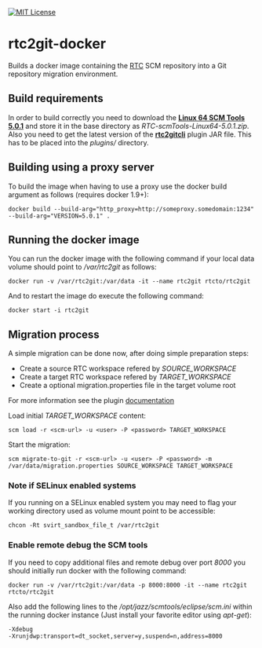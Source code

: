 [![MIT License](https://img.shields.io/badge/licsense-MIT-orange.svg)](https://github.com/rtcTo/rtc2git-docker/blob/master/LICENSE)

# rtc2git-docker
Builds a docker image containing the [RTC](https://jazz.net/products/rational-team-concert/) SCM repository into a Git repository migration environment.

## Build requirements
In order to build correctly you need to download the **[Linux 64 SCM Tools 5.0.1](https://jazz.net/downloads/rational-team-concert/releases/5.0.1?p=allDownloads)** and store it in the base directory as *RTC-scmTools-Linux64-5.0.1.zip*. Also you need to get the latest version of the **[rtc2gitcli](https://github.com/rtcTo/rtc2gitcli)** plugin JAR file. This has to be placed into the *plugins/* directory. 

## Building using a proxy server
To build the image when having to use a proxy use the docker build argument 
as follows (requires docker 1.9+):

```
docker build --build-arg="http_proxy=http://someproxy.somedomain:1234" --build-arg="VERSION=5.0.1" .
```

## Running the docker image
You can run the docker image with the following command if your local data volume should point to */var/rtc2git* as follows:

```
docker run -v /var/rtc2git:/var/data -it --name rtc2git rtcto/rtc2git
```

And to restart the image do execute the following command:

```
docker start -i rtc2git
```


## Migration process
A simple migration can be done now, after doing simple preparation steps:

- Create a source RTC workspace refered by *SOURCE_WORKSPACE*
- Create a target RTC workspace refered by *TARGET_WORKSPACE*
- Create a optional migration.properties file in the target volume root

For more information see the plugin [documentation](https://github.com/rtcTo/rtc2gitcli/blob/master/README.md)

Load initial *TARGET_WORKSPACE* content:
```
scm load -r <scm-url> -u <user> -P <password> TARGET_WORKSPACE
```

Start the migration:
```
scm migrate-to-git -r <scm-url> -u <user> -P <password> -m /var/data/migration.properties SOURCE_WORKSPACE TARGET_WORKSPACE
```

### Note if SELinux enabled systems
If you running on a SELinux enabled system you may need to flag your working directory used as volume mount point to be accessible:

```
chcon -Rt svirt_sandbox_file_t /var/rtc2git
```

### Enable remote debug the SCM tools

If you need to copy additional files and remote debug over port *8000* you should initially run docker with the following command:

```
docker run -v /var/rtc2git:/var/data -p 8000:8000 -it --name rtc2git rtcto/rtc2git
```

Also add the following lines to the */opt/jazz/scmtools/eclipse/scm.ini* within the running docker instance (Just install your favorite
editor using *apt-get*):

```
-Xdebug
-Xrunjdwp:transport=dt_socket,server=y,suspend=n,address=8000
```
